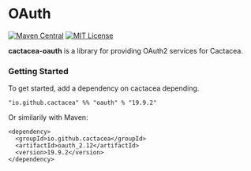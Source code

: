 OAuth
==========================================================
[![Maven Central](https://maven-badges.herokuapp.com/maven-central/io.github.cactacea/oauth_2.12/badge.svg)](https://maven-badges.herokuapp.com/maven-central/io.github.cactacea/oauth_2.12)
[![MIT License](http://img.shields.io/badge/license-MIT-blue.svg?style=flat)](LICENSE)

**cactacea-oauth** is a library for providing OAuth2 services for Cactacea.

### Getting Started

To get started, add a dependency on cactacea depending.

```
"io.github.cactacea" %% "oauth" % "19.9.2"
```
Or similarily with Maven:
```
<dependency>
  <groupId>io.github.cactacea</groupId>
  <artifactId>oauth_2.12</artifactId>
  <version>19.9.2</version>
</dependency>
```

